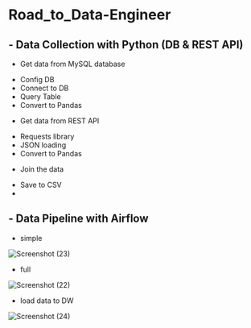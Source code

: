 # Road_to_Data-Engineer
## - Data Collection with Python (DB & REST API)

- Get data from MySQL database
* Config DB 
* Connect to DB
* Query Table
* Convert to Pandas
- Get data from REST API
* Requests library
* JSON loading
* Convert to Pandas
- Join the data
* Save to CSV
* 
## - Data Pipeline with Airflow

* simple

![Screenshot (23)](https://user-images.githubusercontent.com/83392682/119871823-0c056800-bf4d-11eb-9fa1-ce9eb759f50f.png)

* full

![Screenshot (22)](https://user-images.githubusercontent.com/83392682/119871871-14f63980-bf4d-11eb-8597-758be42f5ff3.png)

* load data to DW

![Screenshot (24)](https://user-images.githubusercontent.com/83392682/119973254-6fd77180-bfdd-11eb-8026-aad8969c3ca9.png)

